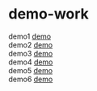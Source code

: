 # demo-work
 demo1
 [demo](https://zqcxxx.github.io/demo-work/demo1/demo.html)<br>
 demo2
 [demo](https://zqcxxx.github.io/demo-work/demo2/index.html)<br>
 demo3
 [demo](https://zqcxxx.github.io/demo-work/demo3/cat.html)<br>
 demo4
 [demo](https://zqcxxx.github.io/demo-work/demo4/index.html)<br>
 demo5
 [demo](https://zqcxxx.github.io/demo-work/demo5/index.html)<br>
 demo6
 [demo](https://zqcxxx.github.io/demo-work/demo6/index.html)<br>